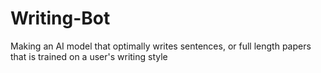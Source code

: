 # Writing-Bot
Making an AI model that optimally writes sentences, or full length papers that is trained on a user's writing style
